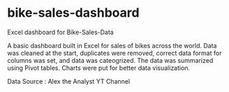 # bike-sales-dashboard
Excel dashboard for Bike-Sales-Data

A basic dashboard built in Excel for sales of bikes across the world. Data was cleaned at the start, duplicates were removed, correct data format for columns was set, and data was cateogrized. The data was summarized using Pivot tables. Charts were put for better data visualization. 

Data Source : Alex the Analyst YT Channel
